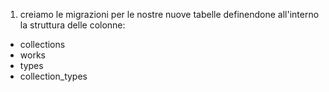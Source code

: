 1) creiamo le migrazioni per le nostre nuove tabelle definendone all'interno la struttura delle colonne:
- collections
- works
- types
- collection_types

